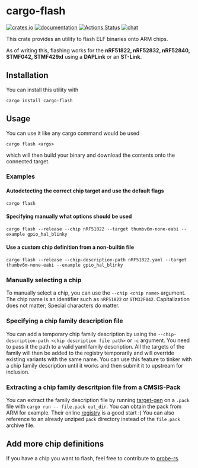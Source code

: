# cargo-flash

[![crates.io](https://meritbadge.herokuapp.com/cargo-flash)](https://crates.io/crates/cargo-flash) [![documentation](https://docs.rs/cargo-flash/badge.svg)](https://docs.rs/cargo-flash) [![Actions Status](https://github.com/probe-rs/probe-rs/workflows/CI/badge.svg)](https://github.com/probe-rs/probe-rs/actions) [![chat](https://img.shields.io/badge/chat-probe--rs%3Amatrix.org-brightgreen)](https://matrix.to/#/!vhKMWjizPZBgKeknOo:matrix.org)

This crate provides an utility to flash ELF binaries onto ARM chips.

As of writing this, flashing works for the **nRF51822, nRF52832, nRF52840, STMF042, STMF429xI** using a **DAPLink** or an **ST-Link**.

## Installation

You can install this utility with

`cargo install cargo-flash`

## Usage

You can use it like any cargo command would be used

`cargo flash <args>`

which will then build your binary and download the contents onto the connected target.

### Examples

#### Autodetecting the correct chip target and use the default flags

`cargo flash`

#### Specifying manually what options should be used

`cargo flash --release --chip nRF51822 --target thumbv6m-none-eabi --example gpio_hal_blinky`

#### Use a custom chip definition from a non-builtin file

`cargo flash --release --chip-description-path nRF51822.yaml --target thumbv6m-none-eabi --example gpio_hal_blinky`

### Manually selecting a chip

To manually select a chip, you can use the `--chip <chip name>` argument. The chip name is an identifier such as `nRF51822` or `STM32F042`. Capitalization does not matter; Special characters do matter.

### Specifying a chip family description file

You can add a temporary chip family description by using the `--chip-description-path <chip description file path>` or `-c` argument. You need to pass it the path to a valid yaml family description.
All the targets of the family will then be added to the registry temporarily and will override existing variants with the same name.
You can use this feature to tinker with a chip family description until it works and then submit it to upstream for inclusion.

### Extracting a chip family descritpion file from a CMSIS-Pack

You can extract the family description file by running [target-gen](https://github.com/probe-rs/target-gen) on a `.pack` file with `cargo run -- file.pack out_dir`. You can obtain the pack from ARM for example. Their online [registry](https://developer.arm.com/tools-and-software/embedded/cmsis/cmsis-search) is a good start :)
You can also reference to an already unziped `pack` directory instead of the `file.pack` archive file.

## Add more chip definitions

If you have a chip you want to flash, feel free to contribute to [probe-rs](https://github.com/probe-rs/probe-rs).
